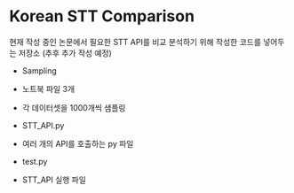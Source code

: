 # Korean STT Comparison
현재 작성 중인 논문에서 필요한 STT API를 비교 분석하기 위해 작성한 코드를 넣어두는 저장소 (추후 추가 작성 예정)

- Sampling
-  노트북  파일 3개
-  각 데이터셋을 1000개씩 샘플링

- STT_API.py
-  여러 개의 API를 호출하는 py 파일

- test.py
-  STT_API 실행 파일
